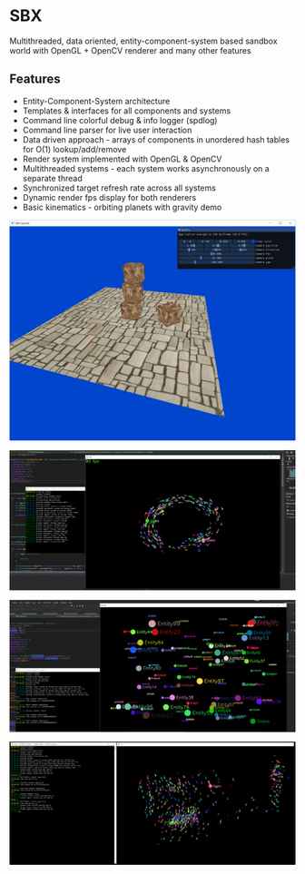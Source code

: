 # SBX
Multithreaded, data oriented, entity-component-system based sandbox world with OpenGL + OpenCV renderer and many other features
## Features
- Entity-Component-System architecture
- Templates & interfaces for all components and systems
- Command line colorful debug & info logger (spdlog)
- Command line parser for live user interaction
- Data driven approach - arrays of components in unordered hash tables for O(1) lookup/add/remove
- Render system implemented with OpenGL & OpenCV
- Multithreaded systems - each system works asynchronously on a separate thread
- Synchronized target refresh rate across all systems
- Dynamic render fps display for both renderers
- Basic kinematics - orbiting planets with gravity demo

![blobs](https://github.com/zdenyhraz/SBX/blob/master/pics/5.PNG?raw=true)

![blobs](https://github.com/zdenyhraz/SBX/blob/master/pics/4.png?raw=true)

![blobs](https://github.com/zdenyhraz/SBX/blob/master/pics/2.png?raw=true)

![blobs](https://github.com/zdenyhraz/SBX/blob/master/pics/3.png?raw=true)

